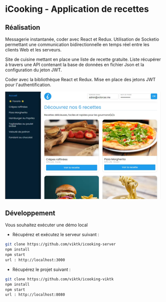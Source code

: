 # iCooking - Application de recettes

## Réalisation 

Messagerie instantanée, coder avec React et Redux. Utilisation de Socketio permettant une communication bidirectionnelle en temps réel entre les clients Web et les serveurs.

Site de cuisine mettant en place une liste de recette gratuite. Liste récupérer à travers une API contenant la base de données en fichier Json et la configuration du jeton JWT.

Coder avec la bibliothèque React et Redux. Mise en place des jetons JWT pour l\'authentification.

![résultat](result.webp)

## Développement

Vous souhaitez exécuter une démo local

- Récupérez et exécutez le serveur suivant :
```bash
git clone https://github.com/viktk/icooking-server
npm install
npm start
url : http://localhost:3000
```

- Récupérez le projet suivant :
```bash
git clone https://github.com/viktk/icooking-viktk
npm install
npm start
url : http://localhost:8080
```
